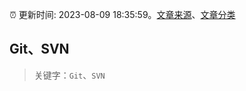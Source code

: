 :alarm_clock: 更新时间: 2023-08-09 18:35:59。[文章来源](/README.md)、[文章分类](/TAGS.md)

## Git、SVN


> 关键字：`Git`、`SVN`



